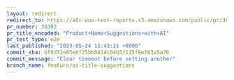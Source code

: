 ```yaml
---
layout: redirect
redirect_to: https://a8c-woo-test-reports.s3.amazonaws.com/public/pr/38392/e2e/index.html
pr_number: 38392
pr_title_encoded: "Product+Name+Suggestions+with+AI"
pr_test_type: e2e
last_published: "2023-05-24 11:43:21 +0000"
commit_sha: bf0d72e85e0f25bb8414c04b5f115f8ef63a5a78
commit_message: "Clear timeout before setting another"
branch_name: feature/ai-title-suggestions
---
```

